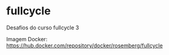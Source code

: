 # fullcycle
Desafios do curso fullcycle 3


Imagem Docker:
https://hub.docker.com/repository/docker/rosemberg/fullcycle
